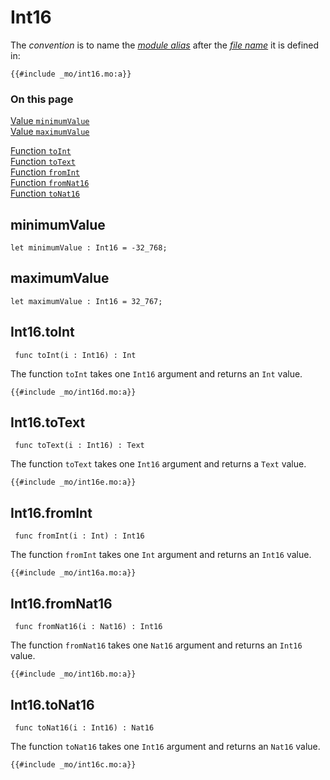 # Int16

The _convention_ is to name the [_module alias_](/common-programming-concepts/modules.html#type-imports-and-renaming) after the [_file name_](/common-programming-concepts/modules.html#imports) it is defined in:

```motoko, run
{{#include _mo/int16.mo:a}}
```

### On this page

[Value `minimumValue`](#minimumvalue)  
[Value `maximumValue`](#maximumvalue)

[Function `toInt`](#int16toint)  
[Function `toText`](#int16totext)  
[Function `fromInt`](#int16fromint)  
[Function `fromNat16`](#int16fromnat16)  
[Function `toNat16`](#int16tonat16)

## minimumValue

```motoko
let minimumValue : Int16 = -32_768;
```

## maximumValue

```motoko
let maximumValue : Int16 = 32_767;
```

## Int16.toInt

```motoko
 func toInt(i : Int16) : Int
```

The function `toInt` takes one `Int16` argument and returns an `Int` value.

```motoko, run
{{#include _mo/int16d.mo:a}}
```

## Int16.toText

```motoko
 func toText(i : Int16) : Text
```

The function `toText` takes one `Int16` argument and returns a `Text` value.

```motoko, run
{{#include _mo/int16e.mo:a}}
```

## Int16.fromInt

```motoko
 func fromInt(i : Int) : Int16
```

The function `fromInt` takes one `Int` argument and returns an `Int16` value.

```motoko, run
{{#include _mo/int16a.mo:a}}
```

## Int16.fromNat16

```motoko
 func fromNat16(i : Nat16) : Int16
```

The function `fromNat16` takes one `Nat16` argument and returns an `Int16` value.

```motoko, run
{{#include _mo/int16b.mo:a}}
```

## Int16.toNat16

```motoko
 func toNat16(i : Int16) : Nat16
```

The function `toNat16` takes one `Int16` argument and returns an `Nat16` value.

```motoko, run
{{#include _mo/int16c.mo:a}}
```
